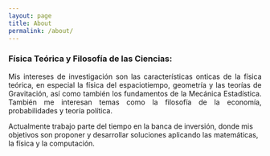 ```yaml
---
layout: page
title: About
permalink: /about/
---
```


 
### Física Teórica y Filosofía de las Ciencias:

<p align="justify">
Mis intereses de investigación son las  características onticas de la física teórica, en especial la física del espaciotiempo, geometría y  las teorías de Gravitación, así como también los fundamentos de la Mecánica Estadística. También me interesan temas como la filosofía de la economía, probabilidades y teoría política.<br>

Actualmente trabajo parte del tiempo en la banca de inversión, donde mis objetivos son proponer y desarrollar soluciones aplicando las matemáticas, la física y la computación. <br>
</p>
